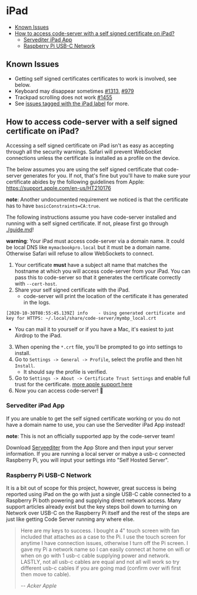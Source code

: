 <!-- START doctoc generated TOC please keep comment here to allow auto update -->
<!-- DON'T EDIT THIS SECTION, INSTEAD RE-RUN doctoc TO UPDATE -->
# iPad

- [Known Issues](#known-issues)
- [How to access code-server with a self signed certificate on iPad?](#how-to-access-code-server-with-a-self-signed-certificate-on-ipad)
  - [Servediter iPad App](#servediter-ipad-app)
  - [Raspberry Pi USB-C Network](#raspberry-pi-usb-c-network)

<!-- END doctoc generated TOC please keep comment here to allow auto update -->

## Known Issues

- Getting self signed certificates certificates to work is involved, see below.
- Keyboard may disappear sometimes [#1313](https://github.com/cdr/code-server/issues/1313), [#979](https://github.com/cdr/code-server/issues/979)
- Trackpad scrolling does not work [#1455](https://github.com/cdr/code-server/issues/1455)
- See [issues tagged with the iPad label](https://github.com/cdr/code-server/issues?q=is%3Aopen+is%3Aissue+label%3AiPad) for more.

## How to access code-server with a self signed certificate on iPad?

Accessing a self signed certificate on iPad isn't as easy as accepting through all
the security warnings. Safari will prevent WebSocket connections unless the certificate
is installed as a profile on the device.

The below assumes you are using the self signed certificate that code-server
generates for you. If not, that's fine but you'll have to make sure your certificate
abides by the following guidelines from Apple: https://support.apple.com/en-us/HT210176

**note**: Another undocumented requirement we noticed is that the certificate has to have `basicConstraints=CA:true`.

The following instructions assume you have code-server installed and running
with a self signed certificate. If not, please first go through [./guide.md](./guide.md)!

**warning**: Your iPad must access code-server via a domain name. It could be local
DNS like `mymacbookpro.local` but it must be a domain name. Otherwise Safari will
refuse to allow WebSockets to connect.

1. Your certificate **must** have a subject alt name that matches the hostname
   at which you will access code-server from your iPad. You can pass this to code-server
   so that it generates the certificate correctly with `--cert-host`.
2. Share your self signed certificate with the iPad.
   - code-server will print the location of the certificate it has generated in the logs.

```
[2020-10-30T08:55:45.139Z] info    - Using generated certificate and key for HTTPS: ~/.local/share/code-server/mymbp_local.crt
```

- You can mail it to yourself or if you have a Mac, it's easiest to just Airdrop to the iPad.

3. When opening the `*.crt` file, you'll be prompted to go into settings to install.
4. Go to `Settings -> General -> Profile`, select the profile and then hit `Install`.
   - It should say the profile is verified.
5. Go to `Settings -> About -> Certificate Trust Settings` and enable full trust for
   the certificate. [more apple support here](https://support.apple.com/en-us/HT204477)
6. Now you can access code-server! 🍻

### Servediter iPad App

If you are unable to get the self signed certificate working or you do not have a domain
name to use, you can use the Servediter iPad App instead!

**note**: This is not an officially supported app by the code-server team!

Download [Serveediter](https://apps.apple.com/us/app/servediter-for-code-server/id1504491325) from the
App Store and then input your server information. If you are running a local server or mabye a usb-c
connected Raspberry Pi, you will input your settings into "Self Hosted Server".

### Raspberry Pi USB-C Network

It is a bit out of scope for this project, however, great success is being reported using iPad on the go with just a single USB-C cable connected to a Raspberry Pi both powering and supplying direct network access. Many support articles already exist but the key steps boil down to turning on Network over USB-C on the Raspberry Pi itself and the rest of the steps are just like getting Code Server running any where else.

> Here are my keys to success. I bought a 4" touch screen with fan included that attaches as a case to the Pi. I use the touch screen for anytime I have connection issues, otherwise I turn off the Pi screen. I gave my Pi a network name so I can easily connect at home on wifi or when on go with 1 usb-c cable supplying power and network. LASTLY, not all usb-c cables are equal and not all will work so try different usb-c cables if you are going mad (confirm over wifi first then move to cable).
>
> -- <cite>Acker Apple</cite>
